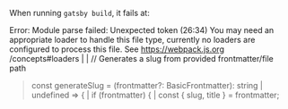 
When running `gatsby build`, it fails at:

  Error: Module parse failed: Unexpected token (26:34)
  You may need an appropriate loader to handle this file type, currently no loaders are configured to process this file. See https://webpack.js.org
  /concepts#loaders
  |
  | // Generates a slug from provided frontmatter/file path
  > const generateSlug = (frontmatter?: BasicFrontmatter): string | undefined => {
  |   if (frontmatter) {
  |     const { slug, title } = frontmatter;


